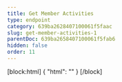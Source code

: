 ```yaml
---
title: Get Member Activities
type: endpoint
category: 639ba2628407100061f5faac
slug: get-member-activities-1
parentDoc: 639ba2658407100061f5fab6
hidden: false
order: 11
---
```

[block:html]
{
  "html": "<style>\n.LanguagePicker-divider { \n  display: none; }\n</style>"
}
[/block]
